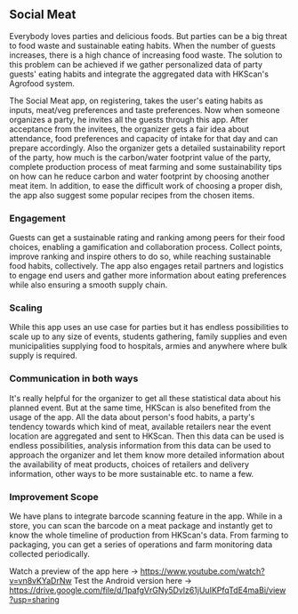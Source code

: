 ## Social Meat
Everybody loves parties and delicious foods. But parties can be a big threat to food waste and sustainable eating habits. When the number of guests increases, there is a high chance of increasing food waste. The solution to this problem can be achieved if we gather personalized data of party guests' eating habits and integrate the aggregated data with HKScan's Agrofood system.

The Social Meat app, on registering, takes the user's eating habits as inputs, meat/veg preferences and taste preferences. Now when someone organizes a party, he invites all the guests through this app. After acceptance from the invitees, the organizer gets a fair idea about attendance, food preferences and capacity of intake for that day and can prepare accordingly. Also the organizer gets a detailed sustainability report of the party, how much is the carbon/water footprint value of the party, complete production process of meat farming and some sustainability tips on how can he reduce carbon and water footprint by choosing another meat item. In addition, to ease the difficult work of choosing a proper dish, the app also suggest some popular recipes from the chosen items. 

### Engagement
Guests can get a sustainable rating and ranking among peers for their food choices, enabling a gamification and collaboration process. Collect points, improve ranking and inspire others to do so, while reaching sustainable food habits, collectively. The app also engages retail partners and logistics to engage end users and gather more information about eating preferences while also ensuring a smooth supply chain.

### Scaling
While this app uses an use case for parties but it has endless possibilities to scale up to any size of events, students gathering, family supplies and even municipalities supplying food to hospitals, armies and anywhere where bulk supply is required.

### Communication in both ways
It's really helpful for the organizer to get all these statistical data about his planned event. But at the same time, HKScan is also benefited from the usage of the app. All the data about person's food habits, a party's tendency towards which kind of meat, available retailers near the event location are aggregated and sent to HKScan. Then this data can be used is endless possibilities, analysis information from this data can be used to approach the organizer and let them know more detailed information about the availability of meat products, choices of retailers and delivery information, other ways to be more sustainable etc. to name a few.

### Improvement Scope
We have plans to integrate barcode scanning feature in the app. While in a store, you can scan the barcode on a meat package and instantly get to know the whole timeline of production from HKScan's data. From farming to packaging, you can get a series of operations and farm monitoring data collected periodically.

Watch a preview of the app here -> https://www.youtube.com/watch?v=vn8vKYaDrNw
Test the Android version here -> https://drive.google.com/file/d/1pafgVrGNy5Dvlz61jUuIKPfqTdE4maBi/view?usp=sharing
